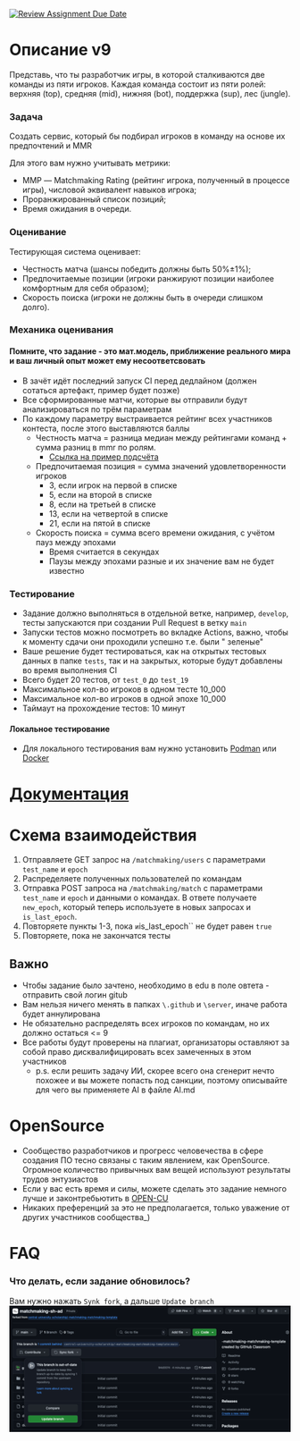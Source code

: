 [![Review Assignment Due Date](https://classroom.github.com/assets/deadline-readme-button-22041afd0340ce965d47ae6ef1cefeee28c7c493a6346c4f15d667ab976d596c.svg)](https://classroom.github.com/a/UA2ruZYU)
# Описание v9

Представь, что ты разработчик игры, в которой сталкиваются две команды из пяти игроков. Каждая команда состоит из пяти
ролей: верхняя (top), средняя (mid), нижняя (bot), поддержка (sup), лес (jungle).

### Задача

Создать сервис, который бы подбирал игроков в команду на основе их предпочтений и MMR

Для этого вам нужно учитывать метрики:

- MМР — Matchmaking Rating (рейтинг игрока, полученный в процессе игры), числовой эквивалент навыков игрока;
- Проранжированный список позиций;
- Время ожидания в очереди.

### Оценивание

Тестирующая система оценивает:

- Честность матча (шансы победить должны быть 50%±1%);
- Предпочитаемые позиции (игроки ранжируют позиции наиболее комфортным для себя образом);
- Скорость поиска (игроки не должны быть в очереди слишком долго).

### Механика оценивания

#### Помните, что задание - это мат.модель, приближение реального мира и ваш личный опыт может ему несоответсвовать

- В зачёт идёт последний запуск CI перед дедлайном (должен сотаться артефакт, пример будет позже)
- Все сформированные матчи, которые вы отправили будут анализироваться по трём параметрам
- По каждому параметру выстраивается рейтинг всех участников контеста, после этого выставляются баллы
    - Честность матча = разница медиан между рейтингами команд + сумма разниц в mmr по ролям.
      - [Ссылка на пример подсчёта](https://docs.google.com/spreadsheets/d/1dsavn30sd9B6QUk5k4XVJaQLprVCFzV72cCBOjWmtkM/edit?usp=sharing)
    - Предпочитаемая позиция = сумма значений удовлетворенности игроков
      - 3, если игрок на первой в списке
      - 5, если на второй в списке
      - 8, если на третьей в списке
      - 13, если на четвертой в списке
      - 21, если на пятой в списке
    - Скорость поиска = сумма всего времени ожидания, с учётом пауз между эпохами
      - Время считается в секундах
      - Паузы между эпохами разные и их значение вам не будет известно

### Тестирование

- Задание должно выполняться в отдельной ветке, например, ``develop``, тесты запускаются при создании Pull Request в
  ветку ``main``
- Запуски тестов можно посмотреть во вкладке Actions, важно, чтобы к моменту сдачи они проходили успешно т.е. были "
  зеленые"
- Ваше решение будет тестироваться, как на открытых тестовых данных в папке `tests`, так и на закрытых, которые будут
  добавлены во время выполнения CI
- Всего будет 20 тестов, от `test_0` до `test_19`
- Максимальное кол-во игроков в одном тесте 10_000
- Максимальное кол-во игроков в одной эпохе 10_000
- Таймаут на прохождение тестов: 10 минут

#### Локальное тестирование

- Для локального тестирования вам нужно установить [Podman](https://podman.io/)
  или [Docker](https://www.docker.com/products/docker-desktop)

# [Документация](docs/docs.md)

# Схема взаимодействия

1) Отправляете GET запрос на `/matchmaking/users` с параметрами `test_name` и `epoch`
2) Распределяете полученных пользователей по командам
3) Отправка POST запроса на `/matchmaking/match` с параметрами `test_name` и `epoch` и данными о командах. В ответе
   получаете `new_epoch`, который теперь используете в новых запросах и `is_last_epoch`.
4) Повторяете пункты 1-3, пока ` и `is_last_epoch`` не будет равен `true`
5) Повторяете, пока не закончатся тесты

## Важно

- Чтобы задание было зачтено, необходимо в edu в поле овтета - отправить свой логин  gitub
- Вам нельзя ничего менять в папках `\.github` и `\server`, иначе работа будет аннулирована
- Не обязательно распределять всех игроков по командам, но их должно остаться <= 9
- Все работы будут проверены на плагиат, организаторы оставляют за собой право дисквалифицировать всех замеченных в этом участников
  - p.s. если решить задачу ИИ, скорее всего она сгенерит нечто похожее и вы можете попасть под санкции, поэтому описывайте для чего вы применяете AI в файле AI.md

# OpenSource
- Сообщество разработчиков и прогресс человечества в сфере создания ПО тесно связаны с таким явлением, как OpenSource. Огромное количество привычных вам вещей используют результаты трудов энтузиастов
- Если у вас есть время и силы, можете сделать это задание немного лучше и законтребьютить в [OPEN-CU](https://github.com/open-cu/central-university-scholarship)
- Никаких преференций за это не предполагается, только уважение от других участников сообщества_)

# FAQ

### Что делать, если задание обновилось?

Вам нужно нажать `Synk fork`, а дальше `Update branch`
![synk_fork.png](docs/synk_fork.png)

